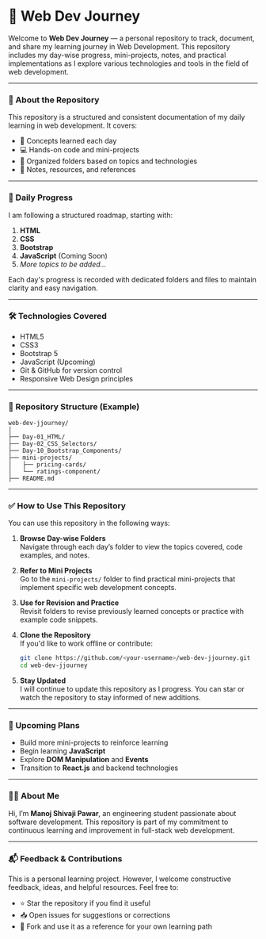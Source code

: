 
# 📘 Web Dev Journey

Welcome to **Web Dev Journey** — a personal repository to track, document, and share my learning journey in Web Development. This repository includes my day-wise progress, mini-projects, notes, and practical implementations as I explore various technologies and tools in the field of web development.

---

### 📌 About the Repository

This repository is a structured and consistent documentation of my daily learning in web development. It covers:
- 🧠 Concepts learned each day
- 💻 Hands-on code and mini-projects
- 📁 Organized folders based on topics and technologies
- 📒 Notes, resources, and references

---

### 📅 Daily Progress

I am following a structured roadmap, starting with:
1. **HTML**
2. **CSS**
3. **Bootstrap**
4. **JavaScript** (Coming Soon)
5. *More topics to be added...*

Each day's progress is recorded with dedicated folders and files to maintain clarity and easy navigation.

---

### 🛠️ Technologies Covered

- HTML5  
- CSS3  
- Bootstrap 5  
- JavaScript (Upcoming)  
- Git & GitHub for version control  
- Responsive Web Design principles  

---

### 📂 Repository Structure (Example)

```
web-dev-jjourney/
│
├── Day-01_HTML/
├── Day-02_CSS_Selectors/
├── Day-10_Bootstrap_Components/
├── mini-projects/
│   ├── pricing-cards/
│   └── ratings-component/
├── README.md
```

---

### ✅ How to Use This Repository

You can use this repository in the following ways:

1. **Browse Day-wise Folders**  
   Navigate through each day’s folder to view the topics covered, code examples, and notes.

2. **Refer to Mini Projects**  
   Go to the `mini-projects/` folder to find practical mini-projects that implement specific web development concepts.

3. **Use for Revision and Practice**  
   Revisit folders to revise previously learned concepts or practice with example code snippets.

4. **Clone the Repository**  
   If you'd like to work offline or contribute:
   ```bash
   git clone https://github.com/<your-username>/web-dev-jjourney.git
   cd web-dev-jjourney
   ```

5. **Stay Updated**  
   I will continue to update this repository as I progress. You can star or watch the repository to stay informed of new additions.

---

### 🚀 Upcoming Plans

- Build more mini-projects to reinforce learning
- Begin learning **JavaScript**
- Explore **DOM Manipulation** and **Events**
- Transition to **React.js** and backend technologies

---

### 🙋‍♂️ About Me

Hi, I’m **Manoj Shivaji Pawar**, an engineering student passionate about software development. This repository is part of my commitment to continuous learning and improvement in full-stack web development.

---

### 📬 Feedback & Contributions

This is a personal learning project. However, I welcome constructive feedback, ideas, and helpful resources. Feel free to:
- ⭐ Star the repository if you find it useful
- 📥 Open issues for suggestions or corrections
- 📌 Fork and use it as a reference for your own learning path
